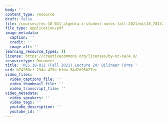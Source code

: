 ```yaml
---
body: ''
content_type: resource
draft: false
file: /courses/res-18-011-algebra-i-student-notes-fall-2021/mit18_701f21_lec24.pdf
file_type: application/pdf
image_metadata:
  caption: ''
  credit: ''
  image-alt: ''
learning_resource_types: []
license: https://creativecommons.org/licenses/by-nc-sa/4.0/
resourcetype: Document
title: 'RES.18-011 (Fall 2021) Lecture 24: Bilinear Forms '
uid: b74260cf-294a-479e-bfda-54d2d95b27ec
video_files:
  video_captions_file: ''
  video_thumbnail_file: ''
  video_transcript_file: ''
video_metadata:
  video_speakers: ''
  video_tags: ''
  youtube_description: ''
  youtube_id: ''
---
```

